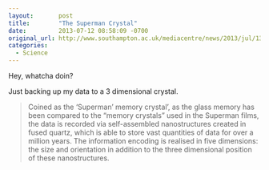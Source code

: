 ```yaml
---
layout:       post
title:        "The Superman Crystal"
date:         2013-07-12 08:58:09 -0700
original_url: http://www.southampton.ac.uk/mediacentre/news/2013/jul/13_131.shtml?1
categories:
  - Science
---
```


Hey, whatcha doin?

Just backing up my data to a 3 dimensional crystal.

 > 
 > 
 >  Coined as the ‘Superman’ memory crystal’, as the glass memory has been compared to the “memory crystals” used in the Superman films, the data is recorded via self-assembled nanostructures created in fused quartz, which is able to store vast quantities of data for over a million years. The information encoding is realised in five dimensions: the size and orientation in addition to the three dimensional position of these nanostructures. 
 > 
 > 
